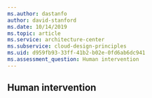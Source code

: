 ```yaml
---
ms.author: dastanfo
author: david-stanford
ms.date: 10/14/2019
ms.topic: article
ms.service: architecture-center
ms.subservice: cloud-design-principles
ms.uid: d959fb93-33ff-41b2-b02e-0fd6ab6dc941
ms.assessment_question: Human intervention
---
```

## Human intervention


